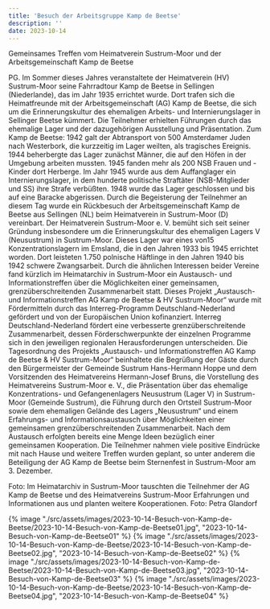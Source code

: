 ```yaml
---
title: 'Besuch der Arbeitsgruppe Kamp de Beetse'
description: ''
date: 2023-10-14
---
```


Gemeinsames Treffen vom Heimatverein Sustrum-Moor und der Arbeitsgemeinschaft Kamp de Beetse

PG. Im Sommer dieses Jahres veranstaltete der Heimatverein (HV) Sustrum-Moor seine Fahrradtour Kamp de Beetse in Sellingen (Niederlande), das im Jahr 1935 errichtet wurde. Dort trafen sich die Heimatfreunde mit der Arbeitsgemeinschaft (AG) Kamp de Beetse, die sich um die Erinnerungskultur des ehemaligen Arbeits- und Internierungslager in Sellinger Beetse kümmert. Die Teilnehmer erhielten Führungen durch das ehemalige Lager und der dazugehörigen Ausstellung und Präsentation. Zum Kamp de Beetse: 1942 galt der Abtransport von 500 Amsterdamer Juden nach Westerbork, die kurzzeitig im Lager weilten, als tragisches Ereignis. 1944 beherbergte das Lager zunächst Männer, die auf den Höfen in der Umgebung arbeiten mussten. 1945 fanden mehr als 200 NSB Frauen und - Kinder dort Herberge. Im Jahr 1945 wurde aus dem Auffanglager ein Internierungslager, in dem hunderte politische Straftäter  (NSB-Mitglieder und SS) ihre Strafe verbüßten. 1948 wurde das Lager geschlossen und bis auf eine Baracke abgerissen. Durch die Begeisterung der Teilnehmer an diesem Tag wurde ein Rückbesuch der Arbeitsgemeinschaft Kamp de Beetse aus Sellingen (NL) beim Heimatverein in Sustrum-Moor  (D) vereinbart. Der Heimatverein Sustrum-Moor e. V. bemüht sich seit seiner Gründung insbesondere um die Erinnerungskultur des ehemaligen Lagers V (Neusustrum) in Sustrum-Moor. Dieses Lager war eines von15 Konzentrationslagern im Emsland, die in den Jahren 1933 bis 1945 errichtet worden. Dort leisteten 1.750 polnische Häftlinge in den Jahren 1940 bis 1942 schwere Zwangsarbeit. Durch die ähnlichen Interessen beider Vereine fand kürzlich im Heimatarchiv in Sustrum-Moor ein Austausch- und Informationstreffen über die Möglichkeiten einer gemeinsamen, grenzüberschreitenden Zusammenarbeit statt. Dieses Projekt „Austausch- und Informationstreffen AG Kamp de Beetse & HV Sustrum-Moor“ wurde mit Fördermitteln durch das Interreg-Programm Deutschland-Nederland gefördert und von der Europäischen Union kofinanziert. Interreg Deutschland-Nederland fördert eine verbesserte grenzüberschreitende Zusammenarbeit, dessen Förderschwerpunkte der einzelnen Programme sich in den jeweiligen regionalen Herausforderungen unterscheiden. Die Tagesordnung des Projekts „Austausch- und Informationstreffen AG Kamp de Beetse & HV Sustrum-Moor“ beinhaltete die Begrüßung der Gäste durch den Bürgermeister der Gemeinde Sustrum Hans-Hermann Hoppe und dem Vorsitzenden des Heimatvereins Hermann-Josef Bruns, die Vorstellung des Heimatvereins Sustrum-Moor e. V., die Präsentation  über das ehemalige Konzentrations- und Gefangenenlagers Neusustrum (Lager V) in Sustrum-Moor (Gemeinde Sustrum), die Führung durch den Ortsteil Sustrum-Moor sowie dem ehemaligen Gelände des Lagers „Neusustrum“ und einem Erfahrungs- und Informationsaustausch über Möglichkeiten einer gemeinsamen grenzüberschreitenden Zusammenarbeit. Nach dem Austausch erfolgten bereits eine Menge Ideen bezüglich einer gemeinsamen Kooperation. Die Teilnehmer nahmen viele positive Eindrücke mit nach Hause und weitere Treffen wurden geplant, so unter anderem die Beteiligung der AG Kamp de Beetse beim Sternenfest in Sustrum-Moor am 3. Dezember.

Foto: Im Heimatarchiv in Sustrum-Moor tauschten die Teilnehmer der AG Kamp de Beetse und des Heimatvereins Sustrum-Moor Erfahrungen und Informationen aus und planten weitere Kooperationen. Foto: Petra Glandorf 


{% image "./src/assets/images/2023-10-14-Besuch-von-Kamp-de-Beetse/2023-10-14-Besuch-von-Kamp-de-Beetse01.jpg", "2023-10-14-Besuch-von-Kamp-de-Beetse01" %}
{% image "./src/assets/images/2023-10-14-Besuch-von-Kamp-de-Beetse/2023-10-14-Besuch-von-Kamp-de-Beetse02.jpg", "2023-10-14-Besuch-von-Kamp-de-Beetse02" %}
{% image "./src/assets/images/2023-10-14-Besuch-von-Kamp-de-Beetse/2023-10-14-Besuch-von-Kamp-de-Beetse03.jpg", "2023-10-14-Besuch-von-Kamp-de-Beetse03" %}
{% image "./src/assets/images/2023-10-14-Besuch-von-Kamp-de-Beetse/2023-10-14-Besuch-von-Kamp-de-Beetse04.jpg", "2023-10-14-Besuch-von-Kamp-de-Beetse04" %}